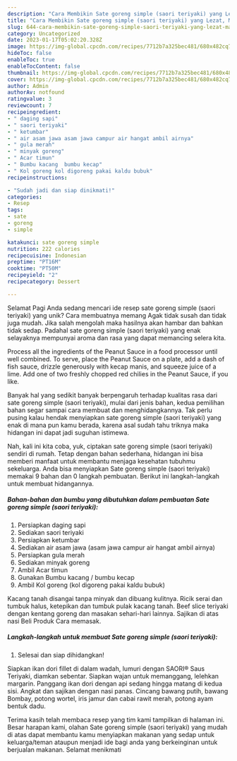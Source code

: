 ```yaml
---
description: "Cara Membikin Sate goreng simple (saori teriyaki) yang Lezat, Mantap"
title: "Cara Membikin Sate goreng simple (saori teriyaki) yang Lezat, Mantap"
slug: 644-cara-membikin-sate-goreng-simple-saori-teriyaki-yang-lezat-mantap
category: Uncategorized
date: 2023-01-17T05:02:20.328Z
image: https://img-global.cpcdn.com/recipes/7712b7a325bec481/680x482cq70/sate-goreng-simple-saori-teriyaki-foto-resep-utama.jpg
hideToc: false
enableToc: true
enableTocContent: false
thumbnail: https://img-global.cpcdn.com/recipes/7712b7a325bec481/680x482cq70/sate-goreng-simple-saori-teriyaki-foto-resep-utama.jpg
cover: https://img-global.cpcdn.com/recipes/7712b7a325bec481/680x482cq70/sate-goreng-simple-saori-teriyaki-foto-resep-utama.jpg
author: Admin
authorAv: notfound
ratingvalue: 3
reviewcount: 7
recipeingredient:
- " daging sapi"
- " saori teriyaki"
- " ketumbar"
- " air asam jawa asam jawa campur air hangat ambil airnya"
- " gula merah"
- " minyak goreng"
- " Acar timun"
- " Bumbu kacang  bumbu kecap"
- " Kol goreng kol digoreng pakai kaldu bubuk"
recipeinstructions:

- "Sudah jadi dan siap dinikmati!"
categories:
- Resep
tags:
- sate
- goreng
- simple

katakunci: sate goreng simple 
nutrition: 222 calories
recipecuisine: Indonesian
preptime: "PT16M"
cooktime: "PT50M"
recipeyield: "2"
recipecategory: Dessert

---
```



Selamat Pagi Anda sedang mencari ide resep sate goreng simple (saori teriyaki) yang unik? Cara membuatnya memang Agak tidak susah dan tidak juga mudah. Jika salah mengolah maka hasilnya akan hambar dan bahkan tidak sedap. Padahal sate goreng simple (saori teriyaki) yang enak selayaknya mempunyai aroma dan rasa yang dapat memancing selera kita.


Process all the ingredients of the Peanut Sauce in a food processor until well combined. To serve, place the Peanut Sauce on a plate, add a dash of fish sauce, drizzle generously with kecap manis, and squeeze juice of a lime. Add one of two freshly chopped red chilies in the Peanut Sauce, if you like.

Banyak hal yang sedikit banyak berpengaruh terhadap kualitas rasa dari sate goreng simple (saori teriyaki), mulai dari jenis bahan, kedua pemilihan bahan segar sampai cara membuat dan menghidangkannya. Tak perlu pusing kalau hendak menyiapkan sate goreng simple (saori teriyaki) yang enak di mana pun kamu berada, karena asal sudah tahu triknya maka hidangan ini dapat jadi suguhan istimewa.


Nah, kali ini kita coba, yuk, ciptakan sate goreng simple (saori teriyaki) sendiri di rumah. Tetap dengan bahan sederhana, hidangan ini bisa memberi manfaat untuk membantu menjaga kesehatan tubuhmu sekeluarga. Anda bisa menyiapkan Sate goreng simple (saori teriyaki) memakai 9 bahan dan 0 langkah pembuatan. Berikut ini langkah-langkah untuk membuat hidangannya.

<!--inarticleads1-->

##### Bahan-bahan dan bumbu yang dibutuhkan dalam pembuatan Sate goreng simple (saori teriyaki):

1. Persiapkan  daging sapi
1. Sediakan  saori teriyaki
1. Persiapkan  ketumbar
1. Sediakan  air asam jawa (asam jawa campur air hangat ambil airnya)
1. Persiapkan  gula merah
1. Sediakan  minyak goreng
1. Ambil  Acar timun
1. Gunakan  Bumbu kacang / bumbu kecap
1. Ambil  Kol goreng (kol digoreng pakai kaldu bubuk)


Kacang tanah disangai tanpa minyak dan dibuang kulitnya. Ricik serai dan tumbuk halus, ketepikan dan tumbuk pulak kacang tanah. Beef slice teriyaki dengan kentang goreng dan masakan sehari-hari lainnya. Sajikan di atas nasi Beli Produk Cara memasak. 

<!--inarticleads2-->

##### Langkah-langkah untuk membuat Sate goreng simple (saori teriyaki):


1. Selesai dan siap dihidangkan!

Siapkan ikan dori fillet di dalam wadah, lumuri dengan SAORI® Saus Teriyaki, diamkan sebentar. Siapkan wajan untuk memanggang, lelehkan margarin. Panggang ikan dori dengan api sedang hingga matang di kedua sisi. Angkat dan sajikan dengan nasi panas. Cincang bawang putih, bawang Bombay, potong wortel, iris jamur dan cabai rawit merah, potong ayam bentuk dadu. 

Terima kasih telah membaca resep yang tim kami tampilkan di halaman ini. Besar harapan kami, olahan Sate goreng simple (saori teriyaki) yang mudah di atas dapat membantu kamu menyiapkan makanan yang sedap untuk keluarga/teman ataupun menjadi ide bagi anda yang berkeinginan untuk berjualan makanan. Selamat menikmati
